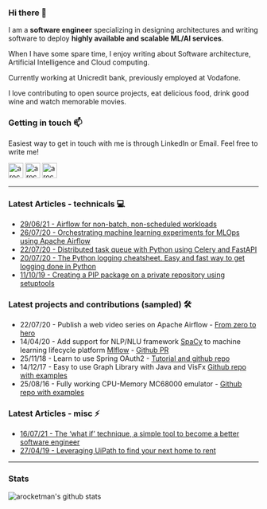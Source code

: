 ### Hi there 👋

I am a **software engineer** specializing in designing architectures and writing software to deploy **highly available and scalable ML/AI services**.

When I have some spare time, I enjoy writing about Software architecture, Artificial Intelligence and Cloud computing.

Currently working at Unicredit bank, previously employed at Vodafone.

I love contributing to open source projects, eat delicious food, drink good wine and watch memorable movies.

### Getting in touch 📫

Easiest way to get in touch with me is through LinkedIn or Email. Feel free to write me!

[<img alt="arocketman | mail" width="30px" src="https://cdn.jsdelivr.net/npm/simple-icons@3.5.0/icons/gmail.svg" />][mail]
[<img alt="arocketman | YouTube" width="30px" src="https://cdn.jsdelivr.net/npm/simple-icons@v3/icons/youtube.svg" />][youtube]
[<img alt="arocketman | LinkedIn" width="30px" src="https://cdn.jsdelivr.net/npm/simple-icons@v3/icons/linkedin.svg" />][linkedin]

---

### Latest Articles - technicals 💻

* [29/06/21 - Airflow for non-batch, non-scheduled workloads](https://arocketman.medium.com/airflow-for-non-batch-non-scheduled-workloads-514b7503aa66)
* [26/07/20 - Orchestrating machine learning experiments for MLOps using Apache Airflow](https://medium.com/analytics-vidhya/orchestrating-machine-learning-experiments-for-mlops-using-apache-airflow-dcbc0bab3801)
* [22/07/20 - Distributed task queue with Python using Celery and FastAPI](https://medium.com/@arocketman/distributed-task-queue-with-python-using-celery-and-fastapi-4cd1ad112c0f)
* [20/07/20 - The Python logging cheatsheet. Easy and fast way to get logging done in Python](https://medium.com/analytics-vidhya/the-python-logging-cheatsheet-easy-and-fast-way-to-get-logging-done-in-python-aa3cb99ecfe8)
* [11/10/19 - Creating a PIP package on a private repository using setuptools](https://medium.com/@arocketman/creating-a-pip-package-on-a-private-repository-using-setuptools-fff608471e39)

### Latest projects and contributions (sampled) 🛠

* 22/07/20 - Publish a web video series on Apache Airflow - [From zero to hero](https://www.youtube.com/watch?v=20HDFbYyAY0&list=PLcoE64orFoVsyzbvfgiY5iNKo30fJ4IWm)
* 14/04/20 - Add support for NLP/NLU framework [SpaCy](https://spacy.io/) to machine learning lifecycle platform [Mlflow](https://www.mlflow.org/) - [Github PR](https://github.com/mlflow/mlflow/pull/2242)
* 25/11/18 - Learn to use Spring OAuth2 - [Tutorial and github repo](https://github.com/arocketman/Spring-oauth2-jpa-example)
* 14/12/17 - Easy to use Graph Library with Java and VisFx  [Github repo with examples](https://github.com/arocketman/VisFX)
* 25/08/16 -  Fully working CPU-Memory MC68000 emulator - [Github repo with examples](https://github.com/arocketman/CPUemu)

### Latest Articles - misc ⚡

* [16/07/21 - The ‘what if’ technique, a simple tool to become a better software engineer](https://medium.com/analytics-vidhya/the-what-if-technique-a-simple-tool-to-become-a-better-software-engineer-d65dc90623ec)
* [27/04/19 - Leveraging UiPath to find your next home to rent](https://medium.com/@arocketman/leveraging-uipath-to-find-your-next-home-to-rent-337ed8a13c9e)

---

### Stats

![arocketman's github stats](https://github-readme-stats.vercel.app/api?username=arocketman&hide=contribs&theme=vue&show_icons=true)

[mail]: mailto:and.capuano@gmail.com
[youtube]: https://www.youtube.com/channel/UCORDRYVxNkc-8wo00V2sEkA
[linkedin]: https://www.linkedin.com/in/and-capuano/

<!--
**arocketman/arocketman** is a ✨ _special_ ✨ repository because its `README.md` (this file) appears on your GitHub profile.

Here are some ideas to get you started:

- 🔭 I’m currently working on ...
- 🌱 I’m currently learning ...
- 👯 I’m looking to collaborate on ...
- 🤔 I’m looking for help with ...
- 💬 Ask me about ...
- 📫 How to reach me: ...
- 😄 Pronouns: ...
- ⚡ Fun fact: ...
-->
